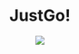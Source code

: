 <div align='center'><h1>JustGo!</h1><span><img src='https://user-images.githubusercontent.com/23531034/148371444-6a9e799d-74ba-4c96-be74-b5610618bafe.png' /></span></div>
